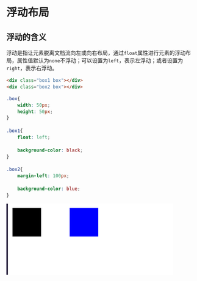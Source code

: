 # 浮动布局

## 浮动的含义

浮动是指让元素脱离文档流向左或向右布局，通过`float`属性进行元素的浮动布局，属性值默认为`none`不浮动；可以设置为`left`，表示左浮动；或者设置为`right`，表示右浮动。

```html
<div class="box1 box"></div>
<div class="box2 box"></div>
```  

```css
.box{
    width: 50px;
    height: 50px;
}

.box1{
    float: left;

    background-color: black;
}

.box2{
    margin-left: 100px;

    background-color: blue;
}
```

![运行结果](./img/1.png)

